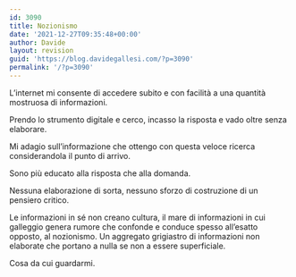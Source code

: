 ```yaml
---
id: 3090
title: Nozionismo
date: '2021-12-27T09:35:48+00:00'
author: Davide
layout: revision
guid: 'https://blog.davidegallesi.com/?p=3090'
permalink: '/?p=3090'
---
```


L’internet mi consente di accedere subito e con facilità a una quantità mostruosa di informazioni.

Prendo lo strumento digitale e cerco, incasso la risposta e vado oltre senza elaborare.

Mi adagio sull’informazione che ottengo con questa veloce ricerca considerandola il punto di arrivo.

Sono più educato alla risposta che alla domanda.

Nessuna elaborazione di sorta, nessuno sforzo di costruzione di un pensiero critico.

Le informazioni in sé non creano cultura, il mare di informazioni in cui galleggio genera rumore che confonde e conduce spesso all’esatto opposto, al nozionismo. Un aggregato grigiastro di informazioni non elaborate che portano a nulla se non a essere superficiale.

Cosa da cui guardarmi.